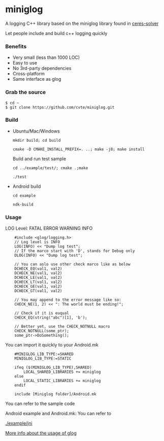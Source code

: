 # miniglog

A logging C++ library based on the miniglog library found in [ceres-solver](https://android.googlesource.com/platform/external/ceres-solver/+/refs/heads/lollipop-cts-release/internal/ceres/miniglog/glog)

Let people include and build c++ logging quickly

### Benefits
* Very small (less than 1000 LOC)
* Easy to use
* No 3rd-party dependencies
* Cross-platform
* Same interface as glog

### Grab the source

    $ cd ~
    $ git clone https://github.com/cvte/miniglog.git

### Build
* Ubuntu/Mac/Windows

   `mkdir build; cd build`

   `cmake -D CMAKE_INSTALL_PREFIX=. ..; make -j8; make install`

   Build and run test sample

   `cd ../example/test/; cmake .;make`

   `./test`

* Android build

   `cd example`

   `ndk-build`

### Usage

LOG Level: FATAL ERROR WARNING INFO

```
	#include <glog/logging.h>
    // Log level is INFO
    LOG(INFO) << "Dump log test";
    // If the marco start with 'D', stands for Debug only
    DLOG(INFO) << "Dump log test";

    // You can aslo use other check marco like as below
    DCHECK_EQ(val1, val2)
    DCHECK_NE(val1, val2)
    DCHECK_LE(val1, val2)
    DCHECK_LT(val1, val2)
    DCHECK_GE(val1, val2)
    DCHECK_GT(val1, val2)

	// You may append to the error message like so:
	CHECK_NE(1, 2) << ": The world must be ending!";

	// Check if it is euqual
	CHECK_EQ(string("abc")[1], 'b');

	// Better yet, use the CHECK_NOTNULL macro
    CHECK_NOTNULL(some_ptr);
	some_ptr->DoSomething();
```

You can import it quickly to your Android.mk
```
    #MINIGLOG_LIB_TYPE:=SHARED
    MINIGLOG_LIB_TYPE:=STATIC
 
    ifeq ($(MINIGLOG_LIB_TYPE),SHARED)
        LOCAL_SHARED_LIBRARIES += miniglog
    else
        LOCAL_STATIC_LIBRARIES += miniglog
    endif
 
    include [Miniglog folder]/Android.mk
```

You can refer to the sample code

Android example and Android.mk: You can refer to

[./example/jni](./example/jni)


[More info about the usage of glog](http://rpg.ifi.uzh.ch/docs/glog.html)
